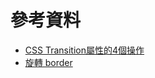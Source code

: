# 參考資料

- [CSS Transition屬性的4個操作](https://selflearningsuccess.com/css-transition/)
- [旋轉 border](https://codepen.io/Chokcoco/pen/YzGdEMZ?editors=1100)